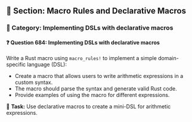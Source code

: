 ## 📘 Section: Macro Rules and Declarative Macros
### 🔹 Category: Implementing DSLs with declarative macros
#### ❓ Question 684: Implementing DSLs with declarative macros

Write a Rust macro using `macro_rules!` to implement a simple domain-specific language (DSL):

- Create a macro that allows users to write arithmetic expressions in a custom syntax.
- The macro should parse the syntax and generate valid Rust code.
- Provide examples of using the macro for different expressions.

🔧 **Task:** Use declarative macros to create a mini-DSL for arithmetic expressions.
